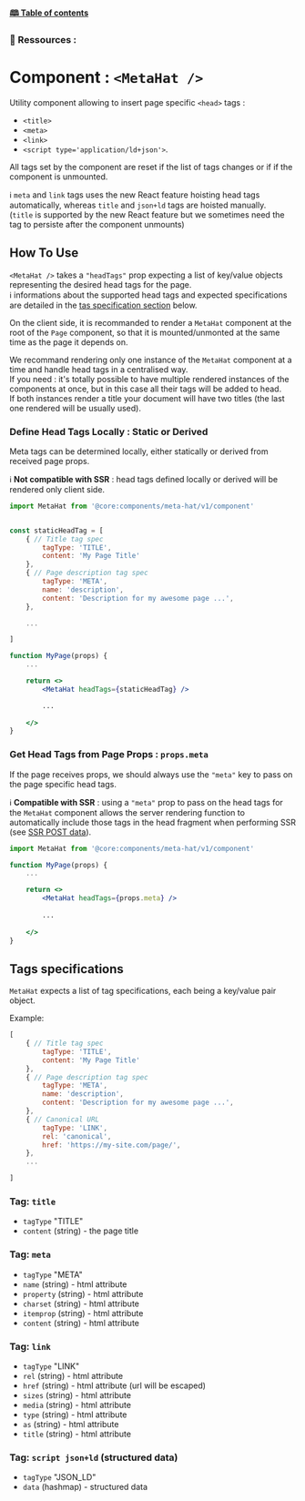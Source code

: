 [**🕮 Table of contents**](/Readme.md)

### 🦚 Ressources :

# Component : `<MetaHat />`

Utility component allowing to insert page specific `<head>` tags : 
- `<title>`
- `<meta>`
- `<link>`
- `<script type='application/ld+json'>`.

All tags set by the component are reset if the list of tags changes or if if the component is unmounted.

ℹ️ `meta` and `link` tags uses the new React feature hoisting head tags automatically, whereas `title` and `json+ld` tags are hoisted manually.\
(`title` is supported by the new React feature but we sometimes need the tag to persiste after the component unmounts)

## How To Use

`<MetaHat />` takes a `"headTags"` prop expecting a list of key/value objects representing the desired head tags for the page.\
ℹ️ informations about the supported head tags and expected specifications are detailed in the [tas specification section](#tags-specifications) below.

On the client side, it is recommanded to render a `MetaHat` component at the root of the `Page` component, so that it is mounted/unmonted at the same time as the page it depends on.

We recommand rendering only one instance of the `MetaHat` component at a time and handle head tags in a centralised way.\
If you need : it's totally possible to have multiple rendered instances of the components at once, but in this case all their tags will be added to head.\
If both instances render a title your document will have two titles (the last one rendered will be usually used).


### Define Head Tags Locally : Static or Derived 

Meta tags can be determined locally, either statically or derived from received page props.

ℹ️ **Not compatible with SSR** : head tags defined locally or derived will be rendered only client side.

```jsx
import MetaHat from '@core:components/meta-hat/v1/component'


const staticHeadTag = [
    { // Title tag spec
        tagType: 'TITLE',
        content: 'My Page Title'
    },
    { // Page description tag spec
        tagType: 'META',
        name: 'description',
        content: 'Description for my awesome page ...',
    },

    ...

]

function MyPage(props) {
    ...

    return <>
        <MetaHat headTags={staticHeadTag} />

        ...
    
    </>
}
```

### Get Head Tags from Page Props : `props.meta`

If the page receives props, we should always use the `"meta"` key to pass on the page specific head tags.

ℹ️ **Compatible with SSR** : using a `"meta"` prop to pass on the head tags for the `MetaHat` component allows the server rendering function to automatically include those tags in the head fragment when performing SSR (see [SSR POST data](/documentation/references/api-endpoint.md#ssr-post-data-format)).

```jsx
import MetaHat from '@core:components/meta-hat/v1/component'

function MyPage(props) {
    ...

    return <>
        <MetaHat headTags={props.meta} />
        
        ...
    
    </>
}
```

## Tags specifications

`MetaHat` expects a list of tag specifications,
each being a key/value pair object.

Example:
```js
[
    { // Title tag spec
        tagType: 'TITLE',
        content: 'My Page Title'
    },
    { // Page description tag spec
        tagType: 'META',
        name: 'description',
        content: 'Description for my awesome page ...',
    },
    { // Canonical URL
        tagType: 'LINK',
        rel: 'canonical',
        href: 'https://my-site.com/page/',
    },
    ...

]
```

### Tag: `title` 

- `tagType` "TITLE"
- `content` (string) - the page title

### Tag: `meta`

- `tagType` "META"
- `name` (string) - html attribute
- `property` (string) - html attribute
- `charset` (string) - html attribute
- `itemprop` (string) - html attribute
- `content` (string) - html attribute

### Tag: `link`

- `tagType` "LINK"
- `rel` (string) - html attribute
- `href` (string) - html attribute (url will be escaped)
- `sizes` (string) - html attribute
- `media` (string) - html attribute
- `type` (string) - html attribute
- `as` (string) - html attribute
- `title` (string) - html attribute

### Tag: `script json+ld` (structured data)

- `tagType` "JSON_LD"
- `data` (hashmap) - structured data

